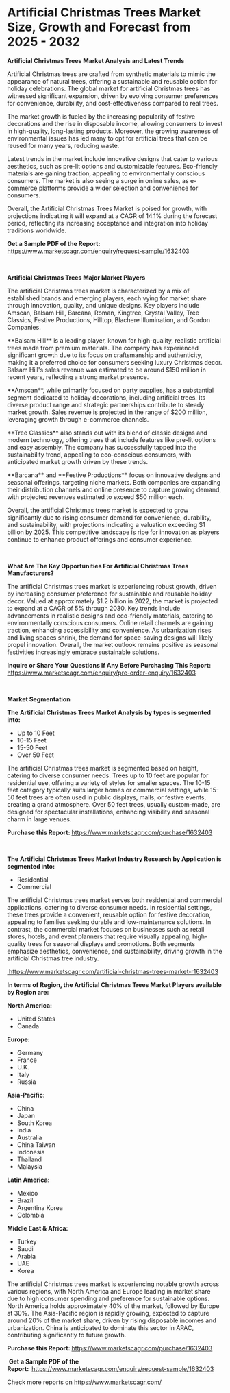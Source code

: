 <p><h1>Artificial Christmas Trees Market Size, Growth and Forecast from 2025 - 2032</h1></p><p><strong>Artificial Christmas Trees Market Analysis and Latest Trends</strong></p>
<p><p>Artificial Christmas trees are crafted from synthetic materials to mimic the appearance of natural trees, offering a sustainable and reusable option for holiday celebrations. The global market for artificial Christmas trees has witnessed significant expansion, driven by evolving consumer preferences for convenience, durability, and cost-effectiveness compared to real trees.</p><p>The market growth is fueled by the increasing popularity of festive decorations and the rise in disposable income, allowing consumers to invest in high-quality, long-lasting products. Moreover, the growing awareness of environmental issues has led many to opt for artificial trees that can be reused for many years, reducing waste.</p><p>Latest trends in the market include innovative designs that cater to various aesthetics, such as pre-lit options and customizable features. Eco-friendly materials are gaining traction, appealing to environmentally conscious consumers. The market is also seeing a surge in online sales, as e-commerce platforms provide a wider selection and convenience for consumers.</p><p>Overall, the Artificial Christmas Trees Market is poised for growth, with projections indicating it will expand at a CAGR of 14.1% during the forecast period, reflecting its increasing acceptance and integration into holiday traditions worldwide.</p></p>
<p><strong>Get a Sample PDF of the Report:&nbsp;</strong> <a href="https://www.marketscagr.com/enquiry/request-sample/1632403?utm_campaign=2465&utm_medium=2&utm_source=Github&utm_content=ia&utm_term=05042025&utm_id=artificial-christmas-trees">https://www.marketscagr.com/enquiry/request-sample/1632403</a></p>
<p>&nbsp;</p>
<p><strong>Artificial Christmas Trees Major Market Players</strong></p>
<p><p>The artificial Christmas trees market is characterized by a mix of established brands and emerging players, each vying for market share through innovation, quality, and unique designs. Key players include Amscan, Balsam Hill, Barcana, Roman, Kingtree, Crystal Valley, Tree Classics, Festive Productions, Hilltop, Blachere Illumination, and Gordon Companies.</p><p>**Balsam Hill** is a leading player, known for high-quality, realistic artificial trees made from premium materials. The company has experienced significant growth due to its focus on craftsmanship and authenticity, making it a preferred choice for consumers seeking luxury Christmas decor. Balsam Hill's sales revenue was estimated to be around $150 million in recent years, reflecting a strong market presence.</p><p>**Amscan**, while primarily focused on party supplies, has a substantial segment dedicated to holiday decorations, including artificial trees. Its diverse product range and strategic partnerships contribute to steady market growth. Sales revenue is projected in the range of $200 million, leveraging growth through e-commerce channels.</p><p>**Tree Classics** also stands out with its blend of classic designs and modern technology, offering trees that include features like pre-lit options and easy assembly. The company has successfully tapped into the sustainability trend, appealing to eco-conscious consumers, with anticipated market growth driven by these trends.</p><p>**Barcana** and **Festive Productions** focus on innovative designs and seasonal offerings, targeting niche markets. Both companies are expanding their distribution channels and online presence to capture growing demand, with projected revenues estimated to exceed $50 million each.</p><p>Overall, the artificial Christmas trees market is expected to grow significantly due to rising consumer demand for convenience, durability, and sustainability, with projections indicating a valuation exceeding $1 billion by 2025. This competitive landscape is ripe for innovation as players continue to enhance product offerings and consumer experience.</p></p>
<p>&nbsp;</p>
<p><strong>What Are The Key Opportunities For Artificial Christmas Trees Manufacturers?</strong></p>
<p><p>The artificial Christmas trees market is experiencing robust growth, driven by increasing consumer preference for sustainable and reusable holiday decor. Valued at approximately $1.2 billion in 2022, the market is projected to expand at a CAGR of 5% through 2030. Key trends include advancements in realistic designs and eco-friendly materials, catering to environmentally conscious consumers. Online retail channels are gaining traction, enhancing accessibility and convenience. As urbanization rises and living spaces shrink, the demand for space-saving designs will likely propel innovation. Overall, the market outlook remains positive as seasonal festivities increasingly embrace sustainable solutions.</p></p>
<p><strong>Inquire or Share Your Questions If Any Before Purchasing This Report:</strong> <a href="https://www.marketscagr.com/enquiry/pre-order-enquiry/1632403?utm_campaign=2465&utm_medium=2&utm_source=Github&utm_content=ia&utm_term=05042025&utm_id=artificial-christmas-trees">https://www.marketscagr.com/enquiry/pre-order-enquiry/1632403</a></p>
<p>&nbsp;</p>
<p><strong>Market Segmentation</strong></p>
<p><strong>The Artificial Christmas Trees Market Analysis by types is segmented into:</strong></p>
<p><ul><li>Up to 10 Feet</li><li>10-15 Feet</li><li>15-50 Feet</li><li>Over 50 Feet</li></ul></p>
<p><p>The artificial Christmas trees market is segmented based on height, catering to diverse consumer needs. Trees up to 10 feet are popular for residential use, offering a variety of styles for smaller spaces. The 10-15 feet category typically suits larger homes or commercial settings, while 15-50 feet trees are often used in public displays, malls, or festive events, creating a grand atmosphere. Over 50 feet trees, usually custom-made, are designed for spectacular installations, enhancing visibility and seasonal charm in large venues.</p></p>
<p><strong>Purchase this Report:&nbsp;</strong><a href="https://www.marketscagr.com/purchase/1632403?utm_campaign=2465&utm_medium=2&utm_source=Github&utm_content=ia&utm_term=05042025&utm_id=artificial-christmas-trees">https://www.marketscagr.com/purchase/1632403</a></p>
<p>&nbsp;</p>
<p><strong>The Artificial Christmas Trees Market Industry Research by Application is segmented into:</strong></p>
<p><ul><li>Residential</li><li>Commercial</li></ul></p>
<p><p>The artificial Christmas trees market serves both residential and commercial applications, catering to diverse consumer needs. In residential settings, these trees provide a convenient, reusable option for festive decoration, appealing to families seeking durable and low-maintenance solutions. In contrast, the commercial market focuses on businesses such as retail stores, hotels, and event planners that require visually appealing, high-quality trees for seasonal displays and promotions. Both segments emphasize aesthetics, convenience, and sustainability, driving growth in the artificial Christmas tree industry.</p></p>
<p><a href="https://www.marketscagr.com/artificial-christmas-trees-market-r1632403?utm_campaign=2465&utm_medium=2&utm_source=Github&utm_content=ia&utm_term=05042025&utm_id=artificial-christmas-trees">&nbsp;https://www.marketscagr.com/artificial-christmas-trees-market-r1632403</a></p>
<p><strong>In terms of Region, the Artificial Christmas Trees Market Players available by Region are:</strong></p>
<p>
    <p> <strong> North America: </strong>
        <ul>
            <li>United States</li>
            <li>Canada</li>
        </ul>
        </p> 
    <p> <strong> Europe: </strong>
        <ul>
            <li>Germany</li>
            <li>France</li>
            <li>U.K.</li>
            <li>Italy</li>
            <li>Russia</li>
        </ul>
        </p> 
    <p> <strong> Asia-Pacific: </strong>
        <ul>
            <li>China</li>
            <li>Japan</li>
            <li>South Korea</li>
            <li>India</li>
            <li>Australia</li>
            <li>China Taiwan</li>
            <li>Indonesia</li>
            <li>Thailand</li>
            <li>Malaysia</li>
        </ul>
        </p> 
    <p> <strong> Latin America: </strong>
        <ul>
            <li>Mexico</li>
            <li>Brazil</li>
            <li>Argentina Korea</li>
            <li>Colombia</li>
        </ul>
        </p> 
    <p> <strong> Middle East & Africa: </strong>
        <ul>
            <li>Turkey</li>
            <li>Saudi</li>
            <li>Arabia</li>
            <li>UAE</li>
            <li>Korea</li>
        </ul>
    </p>
    </p>
<p><p>The artificial Christmas trees market is experiencing notable growth across various regions, with North America and Europe leading in market share due to high consumer spending and preference for sustainable options. North America holds approximately 40% of the market, followed by Europe at 30%. The Asia-Pacific region is rapidly growing, expected to capture around 20% of the market share, driven by rising disposable incomes and urbanization. China is anticipated to dominate this sector in APAC, contributing significantly to future growth.</p></p>
<p><strong>Purchase this Report: </strong><a href="https://www.marketscagr.com/purchase/1632403?utm_campaign=2465&utm_medium=2&utm_source=Github&utm_content=ia&utm_term=05042025&utm_id=artificial-christmas-trees">https://www.marketscagr.com/purchase/1632403</a></p>
<p>&nbsp;<strong>Get a Sample PDF of the Report:&nbsp;&nbsp;</strong><a href="https://www.marketscagr.com/enquiry/request-sample/1632403?utm_campaign=2465&utm_medium=2&utm_source=Github&utm_content=ia&utm_term=05042025&utm_id=artificial-christmas-trees">https://www.marketscagr.com/enquiry/request-sample/1632403</a></p>
<p><strong></strong></p>
<p>Check more reports on <a href="https://www.marketscagr.com/?utm_campaign=2465&utm_medium=2&utm_source=Github&utm_content=ia&utm_term=05042025&utm_id=artificial-christmas-trees">https://www.marketscagr.com/</a></p>